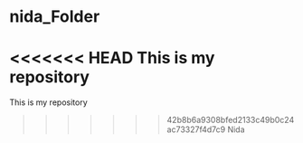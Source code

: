 # nida_Folder
<<<<<<< HEAD
This is my repository
=======
This is my repository
>>>>>>> 42b8b6a9308bfed2133c49b0c24ac73327f4d7c9
Nida 
